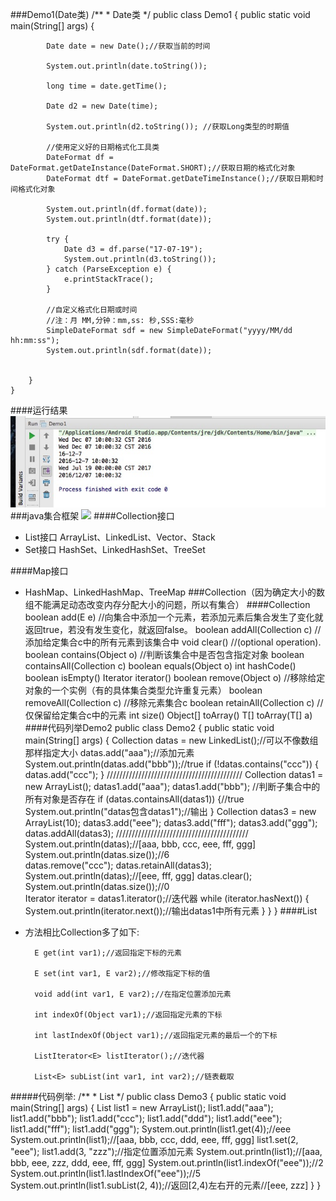 ###Demo1(Date类)
    /**
     * Date类
     */
    public class Demo1 {
        public static void main(String[] args) {
    
            Date date = new Date();//获取当前的时间
    
            System.out.println(date.toString());
    
            long time = date.getTime();
    
            Date d2 = new Date(time);
    
            System.out.println(d2.toString()); //获取Long类型的时期值
    
            //使用定义好的日期格式化工具类
            DateFormat df = DateFormat.getDateInstance(DateFormat.SHORT);//获取日期的格式化对象
            DateFormat dtf = DateFormat.getDateTimeInstance();//获取日期和时间格式化对象
    
            System.out.println(df.format(date));
            System.out.println(dtf.format(date));
    
            try {
                Date d3 = df.parse("17-07-19");
                System.out.println(d3.toString());
            } catch (ParseException e) {
                e.printStackTrace();
            }
    
            //自定义格式化日期或时间
            //注：月 MM,分钟：mm,ss: 秒,SSS:毫秒
            SimpleDateFormat sdf = new SimpleDateFormat("yyyy/MM/dd hh:mm:ss");
            System.out.println(sdf.format(date));
    
    
        }
    }
####运行结果
![](https://github.com/mar-sir/JavaForAndroid/blob/master/JavaForAndroid/series6/src/main/java/images/step1.png?raw=true)
###java集合框架
![](http://static.open-open.com/lib/uploadImg/20160918/20160918105654_491.gif)
####Collection接口
* List接口
  ArrayList、LinkedList、Vector、Stack
* Set接口
  HashSet、LinkedHashSet、TreeSet
  
####Map接口
* HashMap、LinkedHashMap、TreeMap
###Collection（因为确定大小的数组不能满足动态改变内存分配大小的问题，所以有集合）
####Collection
        boolean add(E e) //向集合中添加一个元素，若添加元素后集合发生了变化就返回true，若没有发生变化，就返回false。
        boolean addAll(Collection<? extends E> c) //添加给定集合c中的所有元素到该集合中
        void clear() //(optional operation).
        boolean contains(Object o) //判断该集合中是否包含指定对象
        boolean containsAll(Collection<?> c)
        boolean equals(Object o)
        int hashCode()
        boolean isEmpty()
        Iterator<E> iterator()
        boolean remove(Object o) //移除给定对象的一个实例（有的具体集合类型允许重复元素）
        boolean removeAll(Collection<?> c) //移除元素集合c
        boolean retainAll(Collection<?> c) //仅保留给定集合c中的元素
        int size()
        Object[] toArray()
        <T> T[] toArray(T[] a)
####代码列举Demo2
        public class Demo2 {
            public static void main(String[] args) {
                Collection datas = new LinkedList();//可以不像数组那样指定大小
                datas.add("aaa");//添加元素
                System.out.println(datas.add("bbb"));//true
                if (!datas.contains("ccc")) {
                    datas.add("ccc");
                }
                ///////////////////////////////////////////
                Collection datas1 = new ArrayList();
                datas1.add("aaa");
                datas1.add("bbb");
                //判断子集合中的所有对象是否存在
                if (datas.containsAll(datas1)) {//true
                    System.out.println("datas包含datas1");//输出
                }
                Collection datas3 = new ArrayList(10);
                datas3.add("eee");
                datas3.add("fff");
                datas3.add("ggg");
                datas.addAll(datas3);
                //////////////////////////////////////////
                System.out.println(datas);//[aaa, bbb, ccc, eee, fff, ggg]
                System.out.println(datas.size());//6   
                datas.remove("ccc");
                datas.retainAll(datas3);
                System.out.println(datas);//[eee, fff, ggg]
                datas.clear();
                System.out.println(datas.size());//0    
                Iterator iterator = datas1.iterator();//迭代器
                while (iterator.hasNext()) {
                    System.out.println(iterator.next());//输出datas1中所有元素
                }
            }
        }
####List
* 方法相比Collection多了如下:
    
        E get(int var1);//返回指定下标的元素
    
        E set(int var1, E var2);//修改指定下标的值
    
        void add(int var1, E var2);//在指定位置添加元素
    
        int indexOf(Object var1);//返回指定元素的下标
    
        int lastIndexOf(Object var1);//返回指定元素的最后一个的下标
    
        ListIterator<E> listIterator();//迭代器
    
        List<E> subList(int var1, int var2);//链表截取
#####代码例举:
        /**
         * List
         */
        public class Demo3 {
            public static void main(String[] args) {
                List list1 = new ArrayList();
                list1.add("aaa");
                list1.add("bbb");
                list1.add("ccc");
                list1.add("ddd");
                list1.add("eee");
                list1.add("fff");
                list1.add("ggg");
                System.out.println(list1.get(4));//eee
                System.out.println(list1);//[aaa, bbb, ccc, ddd, eee, fff, ggg]
                list1.set(2, "eee");
                list1.add(3, "zzz");//指定位置添加元素
                System.out.println(list1);//[aaa, bbb, eee, zzz, ddd, eee, fff, ggg]
                System.out.println(list1.indexOf("eee"));//2
                System.out.println(list1.lastIndexOf("eee"));//5
                System.out.println(list1.subList(2, 4));//返回[2,4)左右开的元素//[eee, zzz]
            }
        }

    

